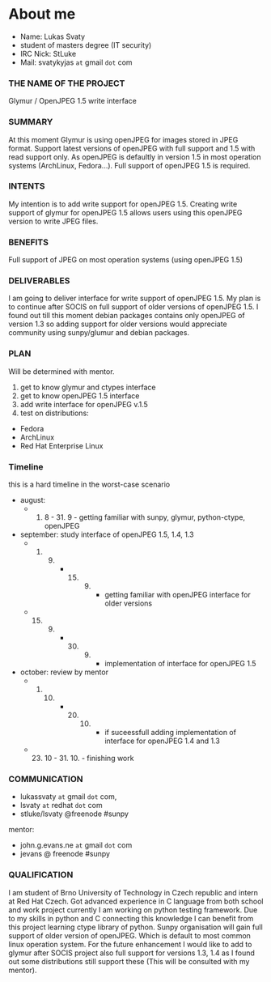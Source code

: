 About me
========

- Name: Lukas Svaty
- student of masters degree (IT security)
- IRC Nick: StLuke
- Mail: svatykyjas `at` gmail `dot` com

### THE NAME OF THE PROJECT
Glymur / OpenJPEG 1.5 write interface

### SUMMARY
At this moment Glymur is using openJPEG for images stored in JPEG
format. Support latest versions of openJPEG with full support and 1.5
with read support only. As openJPEG is defaultly in version 1.5 in most
operation systems (ArchLinux, Fedora...). Full support of openJPEG 1.5
is required.

### INTENTS
My intention is to add write support for openJPEG 1.5. Creating write
support of glymur for openJPEG 1.5 allows users using this openJPEG
version to write JPEG files.

### BENEFITS
Full support of JPEG on most operation systems (using openJPEG 1.5)

### DELIVERABLES
I am going to deliver interface for write support of openJPEG 1.5. My
plan is to continue after SOCIS on full support of older versions of
openJPEG 1.5. I found out till this moment debian packages contains
only openJPEG of version 1.3 so adding support for older versions
would appreciate community using sunpy/glumur and debian packages.

### PLAN
Will be determined with mentor.
1. get to know glymur and ctypes interface
2. get to know openJPEG 1.5 interface
3. add write interface for openJPEG v.1.5
4. test on distributions:
* Fedora
* ArchLinux
* Red Hat Enterprise Linux


### Timeline
this is a hard timeline in the worst-case scenario
- august:
    - 1. 8 - 31. 9 - getting familiar with sunpy, glymur, python-ctype, openJPEG
- september: study interface of openJPEG 1.5, 1.4, 1.3
    - 1. 9. - 15. 9. - getting familiar with openJPEG interface for older versions
    - 15. 9. - 30. 9. - implementation of interface for openJPEG 1.5
- october: review by mentor
    - 1. 10. - 20. 10. - if suceessfull adding implementation of interface for openJPEG 1.4 and 1.3
    - 23. 10 - 31. 10. - finishing work

### COMMUNICATION
- lukassvaty `at` gmail `dot` com,
- lsvaty `at` redhat `dot` com
 - stluke/lsvaty @freenode #sunpy

mentor:
 - john.g.evans.ne `at` gmail `dot` com
 - jevans @ freenode #sunpy

### QUALIFICATION
I am student of Brno University of Technology in Czech republic and
intern at Red Hat Czech. Got advanced experience in C language from
both school and work project currently I am working on python testing
framework. Due to my skills in python and C connecting this knowledge
I can benefit from this project learning ctype library of python.
Sunpy organisation will gain full support of older version of
openJPEG. Which is default to most common linux operation system. For
the future enhancement I would like to add to glymur after SOCIS project
also full support for versions 1.3, 1.4 as I found out some
distributions still support these (This will be consulted with my
mentor).
